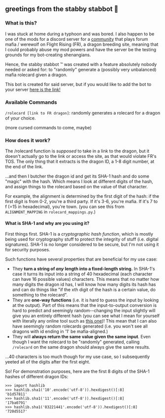 ## greetings from the stabby stabbot :hocho:

### What is this?
I was stuck at home during a typhoon and was bored. I also happen to be one of the mods for a discord server for a [community](https://www1.flightrising.com/forums/forga/3208161/1) that plays forum mafia / werewolf on Flight Rising (FR), a dragon breeding site, meaning that I could probably abuse my mod powers and have the server be the testing grounds for my bot-creating shenangians. 

Hence, the stabby stabbot :tm: was created with a feature absolutely nobody needed or asked for: to "randomly" generate a (possibly very unbalanced) mafia rolecard given a dragon.

This bot is created for said server, but if you would like to add the bot to your server [here is the link!](https://discord.com/api/oauth2/authorize?client_id=1147007001621168128&permissions=2048&scope=applications.commands%20bot)

### Available Commands

`/rolecard [link to FR dragon]`: randomly generates a rolecard for a dragon of your choice.

(more cursed commands to come, maybe)

### How does it work?

The /rolecard function is *supposed* to take in a link to the dragon, but it doesn't actually go to the link or access the site, as that would violate FR's TOS. The only thing that it extracts is the dragon ID, a 1-8 digit number, at the end of the link.

...and then I butcher the dragon id and get its SHA-1 hash and do some "magic" with the hash. Which means I look at different digits of the hash, and assign things to the rolecard based on the value of that character. 

For example, the alignment is determined by the first digit of the hash: if the first digit is from 0-2, you're a third party. If it's 3-6, you're mafia. If it's 7 to f (=15 in hexadecimal), you're town. (you can see this from `ALIGNMENT_MAPPING` in `rolecard_mappings.py`.)

#### What is SHA-1 and why are you using it?
First things first. SHA-1 is a *cryptographic hash function*, which is mostly being used for cryptography stuff to protect the integrity of stuff (i.e. digital signatures). SHA-1 is no longer considered to be secure, but I'm not using it for security purposes.

Such functions have several properties that are beneficial for my use case:

- They **turn a string of *any* length into a fixed-length string.** In SHA-1's case it turns its input into a string of 40 hexadecimal (each character can have 16 possible values) characters. This means that no matter how many digits the dragon id has, I will know how many digits its hash has and can do things like "if the xth digit of the hash is a certain value, do something to the rolecard".
- They are **one-way functions** (i.e. it is hard to guess the input by looking at the output). Part of this means that the input-to-output conversion is hard to predict and seemingly random--changing the input slightly will give you an entirely different hash (you can see what I mean for yourself with literally any online tool such as [this one](https://emn178.github.io/online-tools/sha1.html))! This mean that I can also have seemingly random rolecards generated (i.e. you won't see all dragons with id ending in '1' be mafia-aligned.)
- They will **always return the same value given the same input**. Even though I want the rolecard to be "randomly" generated, calling `/rolecard` on the same dragon should always give the same results. 

...40 characters is too much though for my use case, so I subsequently yeeted all of the digits after the first eight.

So! For demonstration purposes, here are the first 8 digits of the SHA-1 hashes of different dragon IDs:
```pycon
>>> import hashlib
>>> hashlib.sha1('10'.encode('utf-8')).hexdigest()[:8]
'b1d57811'
>>> hashlib.sha1('11'.encode('utf-8')).hexdigest()[:8]
'17ba0791'
>>> hashlib.sha1('83221441'.encode('utf-8')).hexdigest()[:8]
'720d5517'
``` 